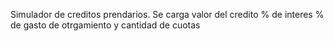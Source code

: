 Simulador de creditos prendarios. 
Se carga valor del credito
% de interes
% de gasto de otrgamiento
y cantidad de cuotas

